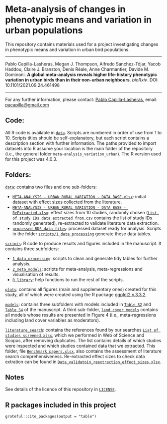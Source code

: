 

# Meta-analysis of changes in phenotypic means and variation in urban populations

This repository contains materials used for a project investigating changes in phenotypic means and variation in urban bird populations.

---

Pablo Capilla-Lasheras, Megan J. Thompson, Alfredo Sánchez-Tójar, Yacob Haddou, Claire J. Branston, Denis Réale, Anne Charmantier, Davide M. Dominoni. **A global meta-analysis reveals higher life-history phenotypic variation in urban birds than in their non-urban neighbours**. *bioRxiv*. DOI: 10.1101/2021.09.24.461498

---

For any further information, please contact: [Pablo Capilla-Lasheras](https://scholar.google.com/citations?hl=en&user=5JMTO-kAAAAJ&view_op=list_works&sortby=pubdate), email: pacapilla@gmail.com

## Code:

All R code is available in [`data`](https://github.com/PabloCapilla/meta-analysis_variation_urban/tree/main/scripts). Scripts are numbered in order of use from 1 to 10. Scripts titles should be self-explanatory, but each script contains a description section with further information. The paths provided to import datasets into R assume your location is the main folder of the repository (i.e., the general folder `meta-analysis_variation_urban`). The R version used for this project was 4.0.3.

## Folders:

[`data`](https://github.com/PabloCapilla/meta-analysis_variation_urban/tree/main/data): contains two files and one sub-folders: 
* [`META-ANALYSIS - URBAN_RURAL VARIATION - DATA BASE.xlsx`](https://github.com/PabloCapilla/meta-analysis_variation_urban/tree/main/data): initial dataset with effect sizes collected from the literature.
* [`META-ANALYSIS - URBAN_RURAL VARIATION - DATA BASE - ReExtracted.xlsx`](https://github.com/PabloCapilla/meta-analysis_variation_urban/tree/main/data): effect sizes from 10 studies, randomly chosen ([`List of study IDs data extracted from.csv`](https://github.com/PabloCapilla/meta-analysis_variation_urban/tree/main/data/) contains the list of study IDs randomly generated), re-extracted to validate literature data extraction.
* [`processed_RDS_data_files`](https://github.com/PabloCapilla/meta-analysis_variation_urban/tree/main/data/processed_RDS_data_files): processed dataset ready for analysis. Scripts in the folder [`scripts/1_data_processing`](https://github.com/PabloCapilla/meta-analysis_variation_urban/tree/main/scripts/1_data_processing) generate these data tables.

[`scripts`](https://github.com/PabloCapilla/meta-analysis_variation_urban/tree/main/scripts/1_data_processing): R code to produce results and figures included in the manuscript. It contains three subfolders:
* [`1_data_processing`](https://github.com/PabloCapilla/meta-analysis_variation_urban/tree/main/scripts/1_data_processing): scripts to clean and generate tidy tables for further analysis.
* [`2_meta_models`](https://github.com/PabloCapilla/meta-analysis_variation_urban/tree/main/scripts/2_meta-models): scripts for meta-analysis, meta-regressions and visualisation of results.
* [`R_library`](https://github.com/PabloCapilla/meta-analysis_variation_urban/tree/main/scripts/R_library): help functions to run the rest of the scripts.

[`plots`](https://github.com/PabloCapilla/meta-analysis_variation_urban/tree/main/plots): contains all figures (main and supplementary ones) created for this study, all of which were created using the R package [ggplot2 v.3.3.2](https://cran.r-project.org/web/packages/ggplot2/index.html).

[`models`](https://github.com/PabloCapilla/meta-analysis_variation_urban/tree/main/models/): contains three subfolders with models included in [`Table S2`](https://github.com/PabloCapilla/meta-analysis_variation_urban/tree/main/models/Table_S2) and [`Table S4`](https://github.com/PabloCapilla/meta-analysis_variation_urban/tree/main/models/Table_S4) of the manuscript. A third sub-folder, [`land_cover_models`](https://github.com/PabloCapilla/meta-analysis_variation_urban/tree/main/models/land_cover_models) contains all models whose results are presented in Figure 4 (i.e., meta-regressions including land cover variables as moderators).

[`literature_search`](https://github.com/PabloCapilla/meta-analysis_variation_urban/tree/main/literature_search): contains the references found by our searches [`List of studies screened.xlsx`](https://github.com/PabloCapilla/meta-analysis_variation_urban/tree/main/literature_search), which we performed in Web of Science and Scopus, after removing duplicates. The list contains details of which studies were inspected and which studies contained data that we extracted. This folder, file [`Benchmark papers.xlsx`](https://github.com/PabloCapilla/meta-analysis_variation_urban/tree/main/literature_search), also contains the assessment of literature search comprehensiveness. Re-extracted effect sizes to check data extration can be found in [`Data_validatoin_reextraction_effect_sizes.xlsx`](https://github.com/PabloCapilla/meta-analysis_variation_urban/tree/master/literature_search).

## Notes

See details of the licence of this repository in [`LICENSE`](https://github.com/PabloCapilla/meta-analysis_variation_urban/blob/main/LICENSE).

## R packages included in this project
```{r, include = FALSE}
grateful::cite_packages(output = "table")
```
